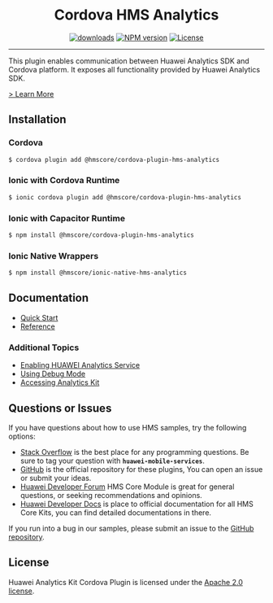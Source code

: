 <p align="center">
  <h1 align="center">Cordova HMS Analytics</h1>
</p>
<p align="center">
  <a href="https://www.npmjs.com/package/@hmscore/cordova-plugin-hms-analytics"><img src="https://img.shields.io/npm/dm/@hmscore/cordova-plugin-hms-analytics?color=%23007EC6&style=for-the-badge" alt="downloads"></a>
  <a href="https://www.npmjs.com/package/@hmscore/cordova-plugin-hms-analytics"><img src="https://img.shields.io/npm/v/@hmscore/cordova-plugin-hms-analytics?color=%23ed2a1c&style=for-the-badge" alt="NPM version"></a>
  <a href="./LICENSE"><img src="https://img.shields.io/npm/l/@hmscore/cordova-plugin-hms-analytics.svg?color=%3bcc62&style=for-the-badge" alt="License"></a>
</p>

----

This plugin enables communication between Huawei Analytics SDK and Cordova platform. It exposes all functionality provided by Huawei Analytics SDK.

[> Learn More](https://developer.huawei.com/consumer/en/doc/development/HMS-Plugin-Guides/introduction-0000001050134725?ha_source=hms1)

## Installation

### Cordova

```bash
$ cordova plugin add @hmscore/cordova-plugin-hms-analytics
```

### Ionic with Cordova Runtime

```bash
$ ionic cordova plugin add @hmscore/cordova-plugin-hms-analytics
```

### Ionic with Capacitor Runtime

```bash
$ npm install @hmscore/cordova-plugin-hms-analytics
```

### Ionic Native Wrappers

```bash
$ npm install @hmscore/ionic-native-hms-analytics
```

## Documentation

- [Quick Start](https://developer.huawei.com/consumer/en/doc/development/HMS-Plugin-Guides/preparing-dev-env-0000001050132780?ha_source=hms1)
- [Reference](https://developer.huawei.com/consumer/en/doc/development/HMS-Plugin-References/overview-0000001050132806?ha_source=hms1)

### Additional Topics

- [Enabling HUAWEI Analytics Service](https://developer.huawei.com/consumer/en/doc/development/HMS-Plugin-Guides/config-agc-0000001050134733#EN-US_TOPIC_0000001050139471__section118755594146?ha_source=hms1)
- [Using Debug Mode](https://developer.huawei.com/consumer/en/doc/development/HMS-Plugin-Guides/using-debug-mode-0000001058958330?ha_source=hms1)
- [Accessing Analytics Kit](https://developer.huawei.com/consumer/en/doc/development/HMS-Plugin-Guides/description-0000001053604228?ha_source=hms1)

## Questions or Issues

If you have questions about how to use HMS samples, try the following options:

- [Stack Overflow](https://stackoverflow.com/questions/tagged/huawei-mobile-services) is the best
  place for any programming questions. Be sure to tag your question
  with **`huawei-mobile-services`**.
- [GitHub](https://github.com/HMS-Core/hms-cordova-plugin) is the official repository for these
  plugins, You can open an issue or submit your ideas.
- [Huawei Developer Forum](https://forums.developer.huawei.com/forumPortal/en/home?fid=0101187876626530001&ha_source=hms1)
  HMS Core Module is great for general questions, or seeking recommendations and opinions.
- [Huawei Developer Docs](https://developer.huawei.com/consumer/en/doc/overview/HMS-Core-Plugin?ha_source=hms1) is
  place to official documentation for all HMS Core Kits, you can find detailed documentations in
  there.

If you run into a bug in our samples, please submit an issue to the [GitHub repository](https://github.com/HMS-Core/hms-cordova-plugin).

## License

Huawei Analytics Kit Cordova Plugin is licensed under the [Apache 2.0 license](LICENSE).